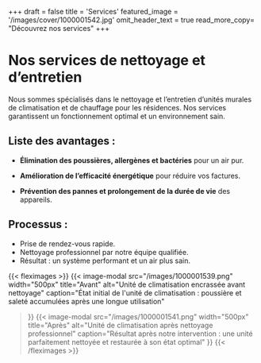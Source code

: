+++
draft = false
title = 'Services'
featured_image = '/images/cover/1000001542.jpg'
omit_header_text = true
read_more_copy= "Découvrez nos services"
+++

# Nos services de nettoyage et d’entretien

Nous sommes spécialisés dans le nettoyage et l’entretien d’unités murales de climatisation et de chauffage pour les résidences. Nos services garantissent un fonctionnement optimal et un environnement sain.

## Liste des avantages :
- **Élimination des poussières, allergènes et bactéries** pour un air pur.

- **Amélioration de l’efficacité énergétique** pour réduire vos factures.

- **Prévention des pannes et prolongement de la durée de vie** des appareils.

## Processus :

- Prise de rendez-vous rapide.
- Nettoyage professionnel par notre équipe qualifiée.
- Résultat : un système performant et un air plus sain.

{{< fleximages >}}
{{< image-modal 
    src="/images/1000001539.png" 
    width="500px"
    title="Avant"
    alt="Unité de climatisation encrassée avant nettoyage"
    caption="État initial de l'unité de climatisation : poussière et saleté accumulées après une longue utilisation" 
>}}
{{< image-modal 
    src="/images/1000001541.png"
    width="500px"
    title="Après"
    alt="Unité de climatisation après nettoyage professionnel"
    caption="Résultat après notre intervention : une unité parfaitement nettoyée et restaurée à son état optimal" 
>}}
{{< /fleximages >}}

